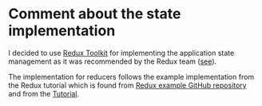 # Comment about the state implementation

I decided to use [Redux Toolkit](https://redux-toolkit.js.org/) for implementing the application 
state management as it was recommended by the Redux team ([see](https://redux.js.org/introduction/getting-started#redux-toolkit)).

The implementation for reducers follows the example implementation from the Redux tutorial which is
found from [Redux example GitHub repository](https://github.com/reduxjs/redux-essentials-example-app/tree/checkpoint-3-postRequests/src) and from the [Tutorial](https://redux.js.org/tutorials/essentials/part-3-data-flow).

